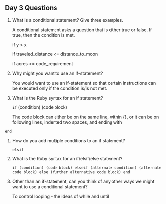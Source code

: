 ## Day 3 Questions

1. What is a conditional statement? Give three examples.

   A conditional statement asks a question that is either true or false. If true, then the condition is met.

   if y > x

   if traveled_distance <= distance_to_moon

   if acres >= code_requirement

1. Why might you want to use an if-statement?

   You would want to use an if-statement so that certain instructions can be executed only if the condition is/is not met.

1. What is the Ruby syntax for an if statement?

   `if` (condition) (code block)

   The code block can either be on the same line, within {}, or it can be on following lines, indented two spaces, and ending with

  `end`

1. How do you add multiple conditions to an if statement?

   `elsif`

1. What is the Ruby syntax for an if/elsif/else statement?

   `if (condition)
      (code block)
    elseif (alternate condition)
      (alternate code block)
    else
      (further alternative code block)
    end`


1. Other than an if-statement, can you think of any other ways we might want to use a conditional statement?

   To control looping - the ideas of while and until
